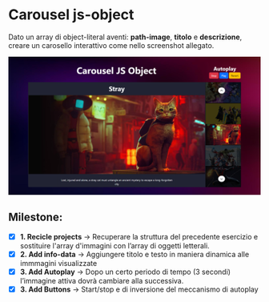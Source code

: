# Carousel js-object

Dato un array di object-literal aventi: **path-image**, **titolo** e **descrizione**, creare un carosello interattivo come nello screenshot allegato.

![carousel-preview](./assets/img/screencapture.png)

## Milestone:
- [x] **1. Recicle projects** &rarr; Recuperare la struttura del precedente esercizio e sostituire l'array d'immagini con l’array di oggetti letterali.
- [x] **2. Add info-data** &rarr; Aggiungere titolo e testo in maniera dinamica alle immmagini visualizzate
- [x] **3. Add Autoplay** &rarr; Dopo un certo periodo di tempo (3 secondi) l’immagine attiva dovrà cambiare alla successiva.
- [x] **3. Add Buttons** &rarr; Start/stop e di inversione del meccanismo di autoplay